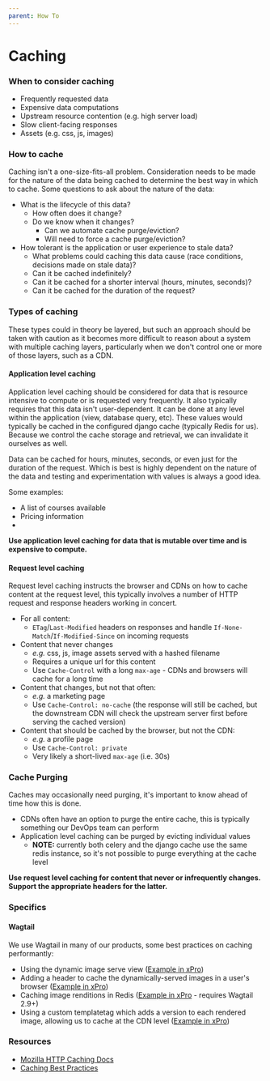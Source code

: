 ```yaml
---
parent: How To
---
```

# Caching

### When to consider caching

- Frequently requested data
- Expensive data computations
- Upstream resource contention (e.g. high server load)
- Slow client-facing responses
- Assets (e.g. css, js, images)

### How to cache

Caching isn't a one-size-fits-all problem. Consideration needs to be made for the nature of the data being cached to determine the best way in which to cache. Some questions to ask about the nature of the data:

- What is the lifecycle of this data?
  - How often does it change?
  - Do we know when it changes?
    - Can we automate cache purge/eviction?
    - Will need to force a cache purge/eviction?
- How tolerant is the application or user experience to stale data?
  - What problems could caching this data cause (race conditions, decisions made on stale data)?
  - Can it be cached indefinitely?
  - Can it be cached for a shorter interval (hours, minutes, seconds)?
  - Can it be cached for the duration of the request?

### Types of caching

These types could in theory be layered, but such an approach should be taken with caution as it becomes more difficult to reason about a system with multiple caching layers, particularly when we don't control one or more of those layers, such as a CDN.

#### Application level caching

Application level caching should be considered for data that is resource intensive to compute or is requested very frequently. It also typically requires that this data isn't user-dependent. It can be done at any level within the application (view, database query, etc). These values would typically be cached in the configured django cache (typically Redis for us). Because we control the cache storage and retrieval, we can invalidate it ourselves as well.

Data can be cached for hours, minutes, seconds, or even just for the duration of the request. Which is best is highly dependent on the nature of the data and testing and experimentation with values is always a good idea.

Some examples:

- A list of courses available
- Pricing information
-

**Use application level caching for data that is mutable over time and is expensive to compute.**

#### Request level caching

Request level caching instructs the browser and CDNs on how to cache content at the request level, this typically involves a number of HTTP request and response headers working in concert.

- For all content:
  - `ETag`/`Last-Modified` headers on responses and handle `If-None-Match`/`If-Modified-Since` on incoming requests
- Content that never changes
  - _e.g._ css, js, image assets served with a hashed filename
  - Requires a unique url for this content
  - Use `Cache-Control` with a long `max-age` - CDNs and browsers will cache for a long time
- Content that changes, but not that often:
  - _e.g._ a marketing page
  - Use `Cache-Control: no-cache` (the response will still be cached, but the downstream CDN will check the upstream server first before serving the cached version)
- Content that should be cached by the browser, but not the CDN:
  - _e.g._ a profile page
  - Use `Cache-Control: private`
  - Very likely a short-lived `max-age` (i.e. 30s)

### Cache Purging

Caches may occasionally need purging, it's important to know ahead of time how this is done.

- CDNs often have an option to purge the entire cache, this is typically something our DevOps team can perform
- Application level caching can be purged by evicting individual values
  - **NOTE:** currently both celery and the django cache use the same redis instance, so it's not possible to purge everything at the cache level


**Use request level caching for content that never or infrequently changes. Support the appropriate headers for the latter.**

### Specifics

#### Wagtail

We use Wagtail in many of our products, some best practices on caching performantly:

- Using the dynamic image serve view ([Example in xPro](https://docs.wagtail.io/en/stable/advanced_topics/images/image_serve_view.html))
- Adding a header to cache the dynamically-served images in a user's browser ([Example in xPro](https://github.com/mitodl/mitxpro/blob/abef74ad530770cc8772620dedae20714fc1a2e5/mitxpro/urls.py#L95-L105))
- Caching image renditions in Redis ([Example in xPro](https://docs.wagtail.io/en/v2.9.3/advanced_topics/performance.html#caching-image-renditions) - requires Wagtail 2.9+)
- Using a custom templatetag which adds a version to each rendered image, allowing us to cache at the CDN level ([Example in xPro](https://github.com/mitodl/mitxpro/blob/e8e5002662f794c3b17a63063af0d1aad293bff3/cms/templatetags/image_version_url.py#L12))


### Resources

- [Mozilla HTTP Caching Docs](https://developer.mozilla.org/en-US/docs/Web/HTTP/Caching)
- [Caching Best Practices](https://jakearchibald.com/2016/caching-best-practices/)
